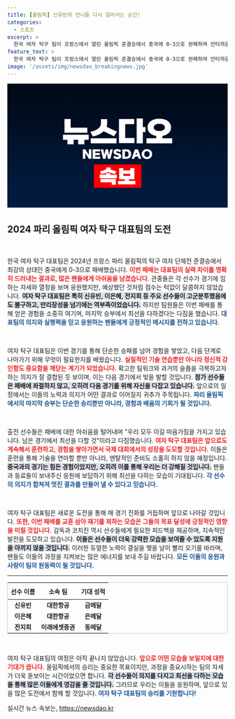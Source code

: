 ```yaml
---
title: [올림픽] 신유빈의 언니들 다시 일어서는 순간!
categories:
  - 스포츠
excerpt: >
  한국 여자 탁구 팀이 프랑스에서 열린 올림픽 준결승에서 중국에 0-3으로 완패하며 안타까운 순간을 맞았습니다. 하지만 선수들은 다시 일어나 마지막 승부를 다짐하고 있습니다. 클릭해 자세한 내용을 확인하세요!
feature_text: >
  한국 여자 탁구 팀이 프랑스에서 열린 올림픽 준결승에서 중국에 0-3으로 완패하며 안타까운 순간을 맞았습니다. 하지만 선수들은 다시 일어나 마지막 승부를 다짐하고 있습니다. 클릭해 자세한 내용을 확인하세요!
image: '/assets/img/newsdao_breakingnews.jpg'
---
```


<p><img src="/assets/img/newsdao_breakingnews.jpg" alt="firstkoreanews 속보" /></p>

<h2 data-ke-size="size26">2024 파리 올림픽 여자 탁구 대표팀의 도전</h2>

<p data-ke-size="size16">&nbsp;</p>

<p>한국 여자 탁구 대표팀은 2024년 프랑스 파리 올림픽의 탁구 여자 단체전 준결승에서 최강의 상대인 중국에게 0-3으로 패배했습니다. <b><span style="color: #ee2323;">이번 패배는 대표팀의 실력 차이를 명확히 드러내는 결과로, 많은 팬들에게 아쉬움을 남겼습니다.</span></b> 관중들은 각 선수가 경기에 임하는 자세와 열정을 보며 응원했지만, 예상했던 것처럼 점수는 턱없이 달콤하지 않았습니다. <b><span style="background-color: #21538527;">여자 탁구 대표팀은 특히 신유빈, 이은혜, 전지희 등 주요 선수들이 고군분투했음에도 불구하고, 만리장성을 넘기에는 역부족이었습니다.</span></b> 하지만 팀원들은 이번 패배를 통해 얻은 경험을 소중히 여기며, 마지막 승부에서 최선을 다하겠다는 다짐을 했습니다. <b><span style="color: #1a5490;">대표팀의 의지와 실행력을 믿고 응원하는 팬들에게 긍정적인 메시지를 전하고 있습니다.</span></b></p>

<p data-ke-size="size16">&nbsp;</p>

<p>여자 탁구 대표팀은 이번 경기를 통해 단순한 승패를 넘어 경험을 쌓았고, 다음 단계로 나아가기 위해 무엇이 필요한지를 배웠습니다. <b><span style="color: #ee2323;">실질적인 기술 연습뿐만 아니라 정신적 강인함도 중요함을 깨닫는 계기가 되었습니다.</span></b> 확고한 팀워크와 과거의 슬픔을 극복하고자 하는 의지가 잘 결합된 듯 보이며, 이는 다음 경기에서 빛을 발할 것입니다. <b><span style="background-color: #21538527;">참가 선수들은 패배에 좌절하지 않고, 오히려 다음 경기를 위해 자신을 다잡고 있습니다.</span></b> 앞으로의 일정에서는 이들의 노력과 의지가 어떤 결과로 이어질지 귀추가 주목됩니다. <b><span style="color: #1a5490;">파리 올림픽에서의 마지막 승부는 단순한 승리뿐만 아니라, 경험과 배움의 기회가 될 것입니다.</span></b></p>

<p data-ke-size="size16">&nbsp;</p>

<p>출전 선수들은 패배에 대한 아쉬움을 털어내며 "우리 모두 이길 마음가짐을 가지고 있습니다. 남은 경기에서 최선을 다할 것"이라고 다짐했습니다. <b><span style="color: #ee2323;">여자 탁구 대표팀은 앞으로도 계속해서 훈련하고, 경험을 쌓아가면서 국제 대회에서의 성장을 도모할 것입니다.</span></b> 이들은 훈련을 통해 기술을 연마할 뿐만 아니라, 멘탈적인 준비도 소홀히 하지 않을 예정입니다. <b><span style="background-color: #21538527;">중국과의 경기는 힘든 경험이었지만, 오히려 이를 통해 우리는 더 강해질 것입니다.</span></b> 팬들과 동료들이 보내주신 응원에 보답하기 위해 최선을 다하는 모습이 기대됩니다. <b><span style="color: #1a5490;">각 선수의 의지가 합쳐져 멋진 결과를 만들어 낼 수 있다고 믿습니다.</span></b></p>

<p data-ke-size="size16">&nbsp;</p>

<p>여자 탁구 대표팀은 새로운 도전을 통해 매 경기 진화를 거듭하며 앞으로 나아갈 것입니다. <b><span style="color: #ee2323;">또한, 이번 패배를 교훈 삼아 재기를 꾀하는 모습은 그들의 목표 달성에 긍정적인 영향을 미칠 것입니다.</span></b> 감독과 코치진 역시 선수들에게 필요한 피드백을 제공하며, 지속적인 발전을 도모하고 있습니다. <b><span style="background-color: #21538527;">이들은 선수들이 더욱 강력한 모습을 보여줄 수 있도록 지원을 아끼지 않을 것입니다.</span></b> 이러한 듀얼한 노력이 결실을 맺을 날이 빨리 오기를 바라며, 팬들도 이들의 과정을 지켜보는 많은 에너지를 보내 주길 바랍니다. <b><span style="color: #1a5490;">모든 이들의 응원과 사랑이 팀의 원동력이 될 것입니다.</span></b></p>

<hr>

<table style="width: 100%; border: 1px solid #ccc;">
    <thead>
        <tr>
            <th style="text-align: center; height: 30px;">선수 이름</th>
            <th style="text-align: center; height: 30px;">소속 팀</th>
            <th style="text-align: center; height: 30px;">기대 성적</th>
        </tr>
    </thead>
    <tbody>
        <tr>
            <td style="text-align: center; height: 17px;"><b>신유빈</b></td>
            <td style="text-align: center; height: 17px;"><b>대한항공</b></td>
            <td style="text-align: center; height: 17px;"><b>금메달</b></td>
        </tr>
        <tr>
            <td style="text-align: center; height: 17px;"><b>이은혜</b></td>
            <td style="text-align: center; height: 17px;"><b>대한항공</b></td>
            <td style="text-align: center; height: 17px;"><b>은메달</b></td>
        </tr>
        <tr>
            <td style="text-align: center; height: 17px;"><b>전지희</b></td>
            <td style="text-align: center; height: 17px;"><b>미래에셋증권</b></td>
            <td style="text-align: center; height: 17px;"><b>동메달</b></td>
        </tr>
    </tbody>
</table>

<p data-ke-size="size16">&nbsp;</p>

<p>여자 탁구 대표팀의 여정은 아직 끝나지 않았습니다. <b><span style="color: #ee2323;">앞으로 어떤 모습을 보일지에 대한 기대가 큽니다.</span></b> 올림픽에서의 승리는 중요한 목표이지만, 과정을 중요시하는 팀의 자세가 더욱 돋보이는 시간이었으면 합니다. <b><span style="background-color: #21538527;">각 선수들이 의지를 다지고 최선을 다하는 모습을 통해 많은 이들에게 영감을 줄 것입니다.</span></b> 그러므로 우리는 이들을 응원하며, 앞으로 있을 많은 도전에서 함께 할 것입니다. <b><span style="color: #1a5490;">여자 탁구 대표팀의 승리를 기원합니다! </span></b></p>
실시간 뉴스 속보는, <a href="https://newsdao.kr" rel="dofollow">https://newsdao.kr</a>


